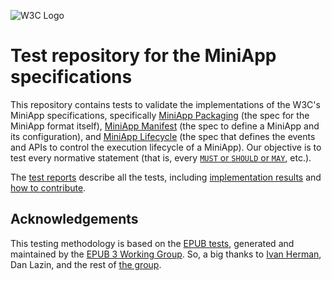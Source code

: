 ![W3C Logo](https://www.w3.org/Icons/w3c_home)

# Test repository for the MiniApp specifications

This repository contains tests to validate the implementations of the W3C's MiniApp specifications, specifically [MiniApp Packaging](https://www.w3.org/TR/miniapp-packaging/) (the spec for the MiniApp format itself), [MiniApp Manifest](https://www.w3.org/TR/miniapp-manifest/) (the spec to define a MiniApp and its configuration), and [MiniApp Lifecycle](https://www.w3.org/TR/miniapp-lifecycle/) (the spec that defines the events and APIs to control the execution lifecycle of a MiniApp). Our
objective is to test every normative statement (that is, every
[`MUST` or `SHOULD` or `MAY`](https://datatracker.ietf.org/doc/html/bcp14), etc.).

The [test reports](https://espinr.github.io/miniapp-tests/) describe all the tests, including
[implementation results](https://espinr.github.io/miniapp-tests/results) and
[how to contribute](https://espinr.github.io/miniapp-tests/contributing).

## Acknowledgements

This testing methodology is based on the [EPUB tests](https://w3c.github.io/epub-tests/), generated and maintained by the [EPUB 3 Working Group](https://www.w3.org/publishing/groups/epub-wg/). So, a big thanks to [Ivan Herman](https://www.w3.org/People/Ivan/), Dan Lazin, and the rest of [the group](https://www.w3.org/publishing/groups/epub-wg/).